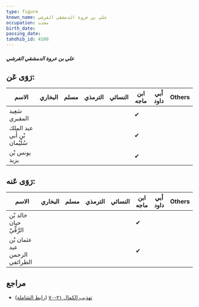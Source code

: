```yaml
---
type: figure
known_name: علي بن عروة الدمشقي القرشي
occupation: محدث
birth_date:
passing_date:
tahdhib_id: 4108
---
```

##### علي بن عروة الدمشقي القرشي

## رَوَى عَن:
| الاسم                        | البخاري | مسلم | الترمذي | النسائي | ابن ماجه | أبي داود | Others |
| ---------------------------- | ------- | ---- | ------- | ------- | -------- | -------- | ------ |
| سَعِيد المقبري               |         |      |         |         | ✔        |          |        |
| عبد الملك بْن أَبي سُلَيْمان |         |      |         |         | ✔        |          |        |
| يونس بْن يزيد                |         |      |         |         | ✔        |          |        |
## رَوَى عَنه:
| الاسم                         | البخاري | مسلم | الترمذي | النسائي | ابن ماجه | أبي داود | Others |
| ----------------------------- | ------- | ---- | ------- | ------- | -------- | -------- | ------ |
| خالد بْن حيان الرَّقِّيّ      |         |      |         |         | ✔        |          |        |
| عثمان بْن عبد الرحمن الطرائفي |         |      |         |         | ✔        |          |        |
## مراجع
- [تهذيب الكمال ٢١-٧٠](obsidian://open?vault=Tahdhib-al-Kamal&file=Figures/٤١٠٨-علي%20بن%20عروة%20الدمشقي%20القرشي) ([رابط الشاملة](https://shamela.ws/book/3722/10717))